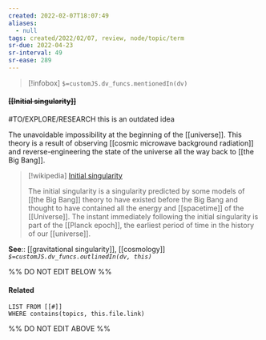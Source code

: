 ```yaml
---
created: 2022-02-07T18:07:49 
aliases:
  - null
tags: created/2022/02/07, review, node/topic/term
sr-due: 2022-04-23
sr-interval: 49
sr-ease: 289
---
```

> [!infobox]
`$=customJS.dv_funcs.mentionedIn(dv)`

#### <s class="topic-title">[[Initial singularity]]</s> 

#TO/EXPLORE/RESEARCH this is an outdated idea

The unavoidable impossibility at the beginning of the [[universe]]. This theory is a result of observing [[cosmic microwave background radiation]] and reverse-engineering the state of the universe all the way back to [[the Big Bang]].

> [!wikipedia] [Initial singularity](https://en.wikipedia.org/wiki/Initial%20singularity)
> 
> The initial singularity is a singularity predicted by some models of [[the Big Bang]] theory to have existed before the Big Bang and thought to have contained all the energy and [[spacetime]] of the [[Universe]]. The instant immediately following the initial singularity is part of the [[Planck epoch]], the earliest period of time in the history of our [[universe]].
>

**See**:: [[gravitational singularity]], [[cosmology]]
*`$=customJS.dv_funcs.outlinedIn(dv, this)`*

%% DO NOT EDIT BELOW %%

#### Related 

```dataview
LIST FROM [[#]]
WHERE contains(topics, this.file.link)
```
%% DO NOT EDIT ABOVE %%
